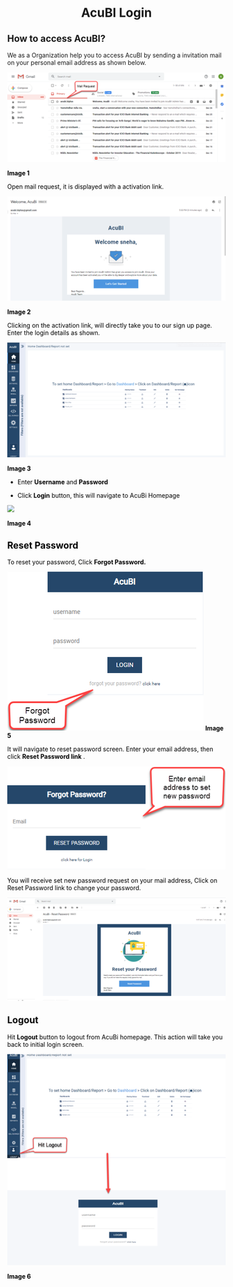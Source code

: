 
 
<center><h1>AcuBI Login</h1></center>


##  How to access AcuBI?


We as a Organization help you to access  AcuBI by sending a invitation mail on your personal email address as shown below. 


![enter image description here](https://raw.githubusercontent.com/sv18042016/fp1/311b38f5dc38623d9e5d7ad399b080eff943e655/images/New_version5/UD_Acubi_Login2.png)

<b><font color = "Black"> Image 1</b>

Open mail request, it is displayed with a activation link.

![enter image description here](https://raw.githubusercontent.com/sv18042016/fp1/c91a926156b87ab9716f0bb33f208e23f0aee55b/images/New_version5/UD_Acubi_Login.png)

<b><font color = "Black"> Image 2</b>

Clicking on the activation link, will directly take you to our sign up page. Enter the login details as shown.


![enter image description here](https://raw.githubusercontent.com/sv18042016/fp1/bb5d4c9f6814109a9645827e267e716c0d044c2a/images/New_version5/Homepage_v5.png)

<b><font color = "Black"> Image 3</b>

-  Enter  <b>Username</b> and <b>Password</b>

- Click  <b>Login</b> button, this will navigate to AcuBi  Homepage

![
](https://raw.githubusercontent.com/sv18042016/fp1/master/images/New_version5/Homepage_v5.png)

<b><font color = "Black"> Image 4</b>

## Reset Password

  To reset your password, Click <b>Forgot Password.</b>
  
![enter image description here](https://raw.githubusercontent.com/sv18042016/fp1/d699fdaa0ce671092b5221c2b237a80837b2e442/images/New_version5/UD_Acubi_Login1.png)
 <b><font color = "Black"> Image 5</b>

  It will navigate to reset password screen. Enter your email address, then click <b>Reset Password link</b> .
  
![enter image description here](https://raw.githubusercontent.com/sv18042016/fp1/d4e2f8591d8f987195c49e386f89047fa0c3ebde/images/New_version5/UD_Acubi_Login4.png)

You will receive set new password request on your mail address, Click on Reset Password link to change your password.

![enter image description here](https://raw.githubusercontent.com/sv18042016/fp1/00c10228ec99c2ee429306bf1259db8dc30e1665/images/New_version5/UD_Acubi_Login5.png)

## Logout

Hit <b>Logout</b> button to logout from AcuBi homepage. This action will take you back to initial login screen.

![enter image description here](https://raw.githubusercontent.com/sv18042016/fp1/6a62fda8b3b738ad00666329d14abbe62e3f8ee6/images/New_version5/UD_Acubi_Login6.png)

<b><font color = "Black"> Image 6</b>

<!--stackedit_data:
eyJoaXN0b3J5IjpbMjA5MjE4MjMwNSwtMTE5MDIxMTAzNywtMj
A3ODQyNjg4MSw5NjQzMzU4MywtNTI0MjAxOTc1LDIxMjQ1OTk0
NDAsLTExNjM2NjAxMjMsNDUzODk4OTI0LDYyNDg0NjU2NCwtMT
gxNzQ2ODAwNCwxMDM5Mzg1NTk1LDE3Mjk1NjM3ODEsMTg0MzQ1
OTIwNSwyMTA4MzIwMzUzLC02ODYyODk3NTEsLTE0NDQ2NjE5MT
ksMTMzNDcwMTc3NSwtNzU0MjM0NzAsMTc5MzM1NTk1OSwtODIw
MDI3ODA5XX0=
-->